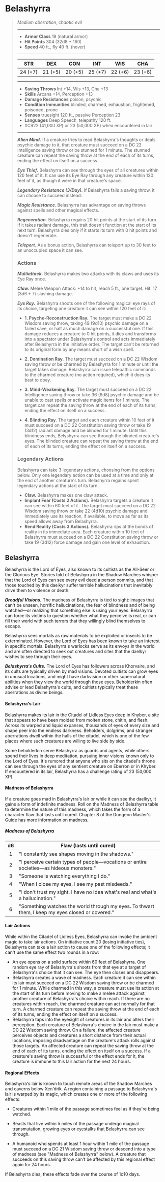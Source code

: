 # Belashyrra
>*Medium aberration, chaotic evil*
>___
>- **Armor Class** 19 (natural armor)
>- **Hit Points** 304 (32d8 + 160)
>- **Speed** 40 ft., fly 40 ft. (hover)
>___
>|STR|DEX|CON|INT|WIS|CHA|
>|:---:|:---:|:---:|:---:|:---:|:---:|
>|24 (+7)|21 (+5)|20 (+5)|25 (+7)|22 (+6)|23 (+6)|
>___
>- **Saving Throws** Int +14, Wis +13, Cha +13
>- **Skills** Arcana +14, Perception +13
>- **Damage Resistances** poison, psychic
>- **Condition Immunities** blinded, charmed, exhaustion, frightened, poisoned, prone
>- **Senses** truesight 120 ft., passive Perception 23
>- **Languages** Deep Speech, telepathy 120 ft.
>- #CR22 (41,000 XP) or 23 (50,000 XP) when encountered in lair
>___
>***Alien Mind.*** If a creature tries to read Belashyrra's thoughts or deals psychic damage to it, that creature must succeed on a DC 22 Intelligence saving throw or be stunned for 1 minute. The stunned creature can repeat the saving throw at the end of each of its turns, ending the effect on itself on a success.  
>
>***Eye Thief.*** Belashyrra can see through the eyes of all creatures within 120 feet of it. It can use its Eye Ray through any creature within 120 feet of it, as though it were in that creature's space.  
>
>***Legendary Resistance (3/Day).*** If Belashyrra fails a saving throw, it can choose to succeed instead.  
>
>***Magic Resistance.*** Belashyrra has advantage on saving throws against spells and other magical effects.  
>
>***Regeneration.*** Belashyrra regains 20 hit points at the start of its turn. If it takes radiant damage, this trait doesn't function at the start of its next turn. Belashyrra dies only if it starts its turn with 0 hit points and doesn't regenerate.  
>
>***Teleport.*** As a bonus action, Belashyrra can teleport up to 30 feet to an unoccupied space it can see.  
>
>### Actions
>***Multiattack.*** Belashyrra makes two attacks with its claws and uses its Eye Ray once.  
>
>***Claw.*** Melee Weapon Attack: +14 to hit, reach 5 ft., one target. Hit: 17 (3d6 + 7) slashing damage.  
>
>***Eye Ray.*** Belashyrra shoots one of the following magical eye rays of its choice, targeting one creature it can see within 120 feet of it:  
>- **1. Psyche-Reconstruction Ray.** The target must make a DC 22 Wisdom saving throw, taking 49 (9d10) psychic damage on a failed save, or half as much damage on a successful one. If this damage reduces a creature to 0 hit points, it dies and transforms into a spectator under Belashyrra's control and acts immediately after Belashyrra in the initiative order. The target can't be returned to its original form by any means short of a wish spell.
>
>- **2. Domination Ray.** The target must succeed on a DC 22 Wisdom saving throw or be charmed by Belashyrra for 1 minute or until the target takes damage. Belashyrra can issue telepathic commands to the charmed creature (no action required), which it does its best to obey.
>
>- **3. Mind-Weakening Ray.** The target must succeed on a DC 22 Intelligence saving throw or take 36 (8d8) psychic damage and be unable to cast spells or activate magic items for 1 minute. The target can repeat the saving throw at the end of each of its turns, ending the effect on itself on a success.
>
>- **4. Blinding Ray.** The target and each creature within 10 feet of it must succeed on a DC 22 Constitution saving throw or take 19 (3d12) radiant damage and be blinded for 1 minute. Until this blindness ends, Belyshyrra can see through the blinded creature's eyes. The blinded creature can repeat the saving throw at the end of each of its turns, ending the effect on itself on a success.
>
>### Legendary Actions
>Belashyrra can take 3 legendary actions, choosing from the options below. Only one legendary action can be used at a time and only at the end of another creature's turn. Belashyrra regains spent legendary actions at the start of its turn.
>
>- **Claw.** Belashyrra makes one claw attack.
>- **Implant Fear (Costs 2 Actions).** Belashyrra targets a creature it can see within 60 feet of it. The target must succeed on a DC 22 Wisdom saving throw or take 22 (4d10) psychic damage and immediately use its reaction, if available, to move as far as its speed allows away from Belashyrra.
>- **Rend Reality (Costs 3 Actions).** Belashyrra rips at the bonds of reality in its immediate area. Each creature within 10 feet of Belashyrra must succeed on a DC 22 Constitution saving throw or take 19 (3d12) force damage and gain one level of exhaustion.

## Belashyrra

Belashyrra is the Lord of Eyes, also known to its cultists as the All-Seer or the Glorious Eye. Stories told of Belashyrra in the Shadow Marches whisper that the Lord of Eyes can see every evil deed a person commits, and that those touched by this daelkyr suffer terrible hallucinations that inevitably drive them to violence or death.

***Dreadful Visions.*** The madness of Belashyrra is tied to sight: images that can't be unseen, horrific hallucinations, the fear of blindness and of being watched—or realizing that something else is using your eyes. Belashyrra can force its victims to question whether what they perceive is real, or can fill their world with such terrors that they willingly blind themselves to escape.

Belashyrra sees mortals as raw materials to be exploited or insects to be exterminated. However, the Lord of Eyes has been known to take an interest in specific mortals. Belashyrra's warlocks serve as its envoys in the world and are often directed to seek out creatures and sites that the daelkyr wishes to see through their eyes.

***Belashyrra's Cults.*** The Lord of Eyes has followers across Khorvaire, and its cults are typically driven by mad visions. Devoted cultists can grow eyes in unusual locations, and might have darkvision or other supernatural abilities when they view the world through those eyes. Beholderkin often advise or lead Belashyrra's cults, and cultists typically treat these aberrations as divine beings.

#### Belashyrra's Lair
Belashyrra makes its lair in the Citadel of Lidless Eyes deep in Khyber, a site that appears to have been molded from molten stone, chitin, and flesh. Across its warped and liquid expanses, thousands of eyes of every size and shape peer into the endless darkness. Beholders, dolgrims, and stranger aberrations dwell within the halls of the citadel, which is one of the few places where such creatures are willing to live side by side.

Some beholderkin serve Belashyrra as guards and agents, while others spend their lives in deep meditation, pursuing inner visions known only to the Lord of Eyes. It's rumored that anyone who sits on the citadel's throne can see through the eyes of any sentient creature on Eberron or in Khyber. If encountered in its lair, Belashyrra has a challenge rating of 23 (50,000 XP).

#### Madness of Belashyrra
If a creature goes mad in Belashyrra's lair or while it can see the daelkyr, it gains a form of indefinite madness. Roll on the Madness of Belashyrra table to determine the nature of this madness, which takes the form of a character flaw that lasts until cured. Chapter 8 of the Dungeon Master's Guide has more information on madness.

##### Madness of Belashyrra
| d6 | Flaw (lasts until cured) |
|:---:|---|
| 1 | "I constantly see shapes moving in the shadows." |
| 2 | "I perceive certain types of people—vocations or entire societies—as hideous monsters." |
| 3 | "Someone is watching everything I do." |
| 4 | "When I close my eyes, I see my past misdeeds." |
| 5 | "I don't trust my sight. I have no idea what's real and what's a hallucination." |
| 6 | "Something watches the world through my eyes. To thwart them, I keep my eyes closed or covered." |

#### Lair Actions
While within the Citadel of Lidless Eyes, Belashyrra can invoke the ambient magic to take lair actions. On initiative count 20 (losing initiative ties), Belashyrra can take a lair action to cause one of the following effects; it can't use the same effect two rounds in a row:

- An eye opens on a solid surface within 60 feet of Belashyrra. One random eye ray of Belashyrra's shoots from that eye at a target of Belashyrra's choice that it can see. The eye then closes and disappears.
- Belashyrra creates a wave of madness. Each creature it can see within its lair must succeed on a DC 22 Wisdom saving throw or be charmed for 1 minute. While charmed in this way, a creature must use its action at the start of its turn before moving to make a melee attack against another creature of Belashyrra's choice within reach. If there are no creatures within reach, the charmed creature can act normally for that turn. A charmed creature can repeat the saving throw at the end of each of its turns, ending the effect on itself on a success.
- Belashyrra taps into the eyesight of creatures in its lair and alters their perception. Each creature of Belashyrra's choice in the lair must make a DC 22 Wisdom saving throw. On a failure, the affected creature perceives objects and creatures a short distance from their actual locations, imposing disadvantage on the creature's attack rolls against those targets. An affected creature can repeat the saving throw at the end of each of its turns, ending the effect on itself on a success. If a creature's saving throw is successful or the effect ends for it, the creature is immune to this lair action for the next 24 hours.

#### Regional Effects
Belashyrra's lair is known to touch remote areas of the Shadow Marches and caverns below Xen'drik. A region containing a passage to Belashyrra's lair is warped by its magic, which creates one or more of the following effects:

- Creatures within 1 mile of the passage sometimes feel as if they're being watched.
- Beasts that live within 5 miles of the passage undergo magical transmutation, growing eyes or eyestalks that Belashyrra can see through.

- A humanoid who spends at least 1 hour within 1 mile of the passage must succeed on a DC 21 Wisdom saving throw or descend into a type of madness (see "Madness of Belashyrra" below). A creature that succeeds on this saving throw can't be affected by this regional effect again for 24 hours.

If Belashyrra dies, these effects fade over the course of 1d10 days.